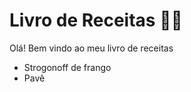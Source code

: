 # Livro de Receitas :man_cook:

Olá! Bem vindo ao meu livro de receitas

- Strogonoff de frango
- ​Pavê 